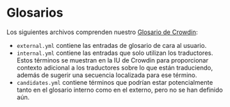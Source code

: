 # Glosarios

Los siguientes archivos comprenden nuestro [Glosario de Crowdin](https://support.crowdin.com/glossary/):

* `external.yml` contiene las entradas de glosario de cara al usuario.
* `internal.yml` contiene las entradas que solo utilizan los traductores. Estos términos se muestran en la IU de Crowdin para proporcionar contexto adicional a los traductores sobre lo que están traduciendo, además de sugerir una secuencia localizada para ese término.
* `candidates.yml` contiene términos que podrían estar potencialmente tanto en el glosario interno como en el externo, pero no se han definido aún.
